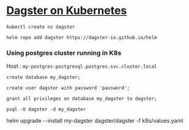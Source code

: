 # [Dagster on Kubernetes](https://artifacthub.io/packages/helm/dagster/dagster)

```commandline
kubectl create ns dagster
```

```commandline
helm repo add dagster https://dagster-io.github.io/helm
```
### Using postgres cluster running in K8s

Host : `my-postgres-postgresql.postgres.svc.cluster.local`

```commandline
create database my_dagster;
```
```commandline
create user dagster with password 'password';
```
```commandline
grant all privileges on database my_dagster to dagster;
```

```commandline
psql -U dagster -d my_dagster
```

helm upgrade --install my-dagster dagster/dagster -f k8s/values.yaml